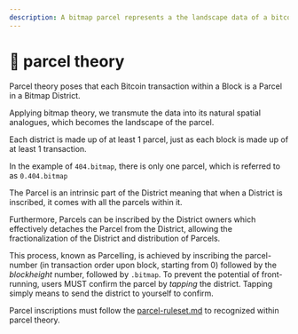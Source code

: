 ```yaml
---
description: A bitmap parcel represents a the landscape data of a bitcoin transaction.
---
```


# 🏡 parcel theory

Parcel theory poses that each Bitcoin transaction within a Block is a Parcel in a Bitmap District.

Applying bitmap theory, we transmute the data into its natural spatial analogues, which becomes the landscape of the parcel.

Each district is made up of at least 1 parcel, just as each block is made up of at least 1 transaction.

In the example of `404.bitmap`, there is only one parcel, which is referred to as `0.404.bitmap`

The Parcel is an intrinsic part of the District meaning that when a District is inscribed, it comes with all the parcels within it.

Furthermore, Parcels can be inscribed by the District owners which effectively detaches the Parcel from the District, allowing the fractionalization of the District and distribution of Parcels.

This process, known as Parcelling, is achieved by inscribing the parcel-number (in transaction order upon block, starting from 0) followed by the _blockheight_ number, followed by `.bitmap`. To prevent the potential of front-running, users MUST confirm the parcel by _tapping_ the district. Tapping simply means to send the district to yourself to confirm.

Parcel inscriptions must follow the [parcel-ruleset.md](../../parcel-theory/parcel-ruleset.md "mention") to recognized within parcel theory.
